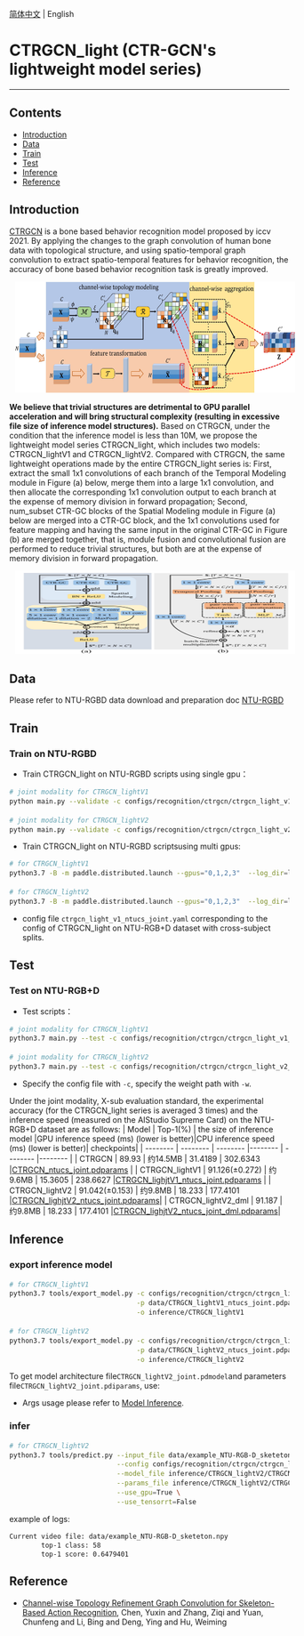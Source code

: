 [简体中文](../../../zh-CN/model_zoo/recognition/ctrgcn_light.md) | English

# CTRGCN_light (CTR-GCN's lightweight model series)

---
## Contents

- [Introduction](#Introduction)
- [Data](#Data)
- [Train](#Train)
- [Test](#Test)
- [Inference](#Inference)
- [Reference](#Reference)


## Introduction

[CTRGCN](https://github.com/Uason-Chen/CTR-GCN.git) is a bone based behavior recognition model proposed by iccv 2021. By applying the changes to the graph convolution of human bone data with topological structure, and using spatio-temporal graph convolution to extract spatio-temporal features for behavior recognition, the accuracy of bone based behavior recognition task is greatly improved.

<div align="center">
<img src="../../../images/ctrgcn.jpg" height=200 width=950 hspace='10'/> <br />
</div>

**We believe that trivial structures are detrimental to GPU parallel acceleration and will bring structural complexity (resulting in excessive file size of inference model structures).** Based on CTRGCN, under the condition that the inference model is less than 10M, we propose the lightweight model series CTRGCN_light, which includes two models: CTRGCN_lightV1 and CTRGCN_lightV2. Compared with CTRGCN, the same lightweight operations made by the entire CTRGCN_light series is: First, extract the small 1x1 convolutions of each branch of the Temporal Modeling module in Figure (a) below, merge them into a large 1x1 convolution, and then allocate the corresponding 1x1 convolution output to each branch at the expense of memory division in forward propagation; Second, num_subset CTR-GC blocks of the Spatial Modeling module in Figure (a) below are merged into a CTR-GC block, and the 1x1 convolutions used for feature mapping and having the same input in the original CTR-GC in Figure (b) are merged together, that is, module fusion and convolutional fusion are performed to reduce trivial structures, but both are at the expense of memory division in forward propagation.

<div align="center">
<img src="../../../images/ctrgcn_light.png" height=150 width=650 hspace='10'/> <br />
</div>

## Data

Please refer to NTU-RGBD data download and preparation doc [NTU-RGBD](../../dataset/ntu-rgbd.md)


## Train


### Train on NTU-RGBD

- Train CTRGCN_light on NTU-RGBD scripts using single gpu：

```bash
# joint modality for CTRGCN_lightV1
python main.py --validate -c configs/recognition/ctrgcn/ctrgcn_light_v1_ntucs_joint.yaml --seed 1

# joint modality for CTRGCN_lightV2
python main.py --validate -c configs/recognition/ctrgcn/ctrgcn_light_v2_ntucs_joint.yaml --seed 1
```

- Train CTRGCN_light on NTU-RGBD scriptsusing multi gpus:

```bash
# for CTRGCN_lightV1
python3.7 -B -m paddle.distributed.launch --gpus="0,1,2,3"  --log_dir=log_ctrgcn_light_v1  main.py  --validate -c configs/recognition/ctrgcn/ctrgcn_light_v1_ntucs_joint.yaml

# for CTRGCN_lightV2
python3.7 -B -m paddle.distributed.launch --gpus="0,1,2,3"  --log_dir=log_ctrgcn_light_v2  main.py  --validate -c configs/recognition/ctrgcn/ctrgcn_light_v2_ntucs_joint.yaml
```

- config file `ctrgcn_light_v1_ntucs_joint.yaml` corresponding to the config of CTRGCN_light on NTU-RGB+D dataset with cross-subject splits.

## Test

### Test on NTU-RGB+D

- Test scripts：

```bash
# joint modality for CTRGCN_lightV1
python3.7 main.py --test -c configs/recognition/ctrgcn/ctrgcn_light_v1_ntucs_joint.yaml -w data/CTRGCN_lightV1_ntucs_joint.pdparams

# joint modality for CTRGCN_lightV2
python3.7 main.py --test -c configs/recognition/ctrgcn/ctrgcn_light_v2_ntucs_joint.yaml -w data/CTRGCN_lightV2_ntucs_joint.pdparams
```

- Specify the config file with `-c`, specify the weight path with `-w`.

Under the joint modality, X-sub evaluation standard, the experimental accuracy (for the CTRGCN_light series is averaged 3 times) and the inference speed (measured on the AIStudio Supreme Card) on the NTU-RGB+D dataset are as follows:
| Model | Top-1(%) | the size of inference model |GPU inference speed (ms) (lower is better)|CPU inference speed (ms) (lower is better)| checkpoints|
| -------- | -------- | -------- |-------- | -------- |-------- |
| CTRGCN  | 89.93     | 约14.5MB     | 31.4189 | 302.6343 |[CTRGCN_ntucs_joint.pdparams](https://videotag.bj.bcebos.com/PaddleVideo-release2.3/CTRGCN_ntucs_joint.pdparams) |
| CTRGCN_lightV1 | 91.126(±0.272) | 约9.6MB | 15.3605 | 238.6627 |[CTRGCN_lighjtV1_ntucs_joint.pdparams](https://aistudio.baidu.com/aistudio/datasetdetail/173887) |
| CTRGCN_lightV2 | 91.042(±0.153) | 约9.8MB | 18.233 | 177.4101 |[CTRGCN_lighjtV2_ntucs_joint.pdparams](https://aistudio.baidu.com/aistudio/datasetdetail/173887)|
| CTRGCN_lightV2_dml | 91.187 | 约9.8MB | 18.233 | 177.4101 |[CTRGCN_lighjtV2_ntucs_joint_dml.pdparams](https://aistudio.baidu.com/aistudio/datasetdetail/173887)|


## Inference

### export inference model

```bash
# for CTRGCN_lightV1
python3.7 tools/export_model.py -c configs/recognition/ctrgcn/ctrgcn_light_v1_ntucs_joint.yaml \
                                -p data/CTRGCN_lightV1_ntucs_joint.pdparams \
                                -o inference/CTRGCN_lightV1
                                
# for CTRGCN_lightV2
python3.7 tools/export_model.py -c configs/recognition/ctrgcn/ctrgcn_light_v2_ntucs_joint.yaml \
                                -p data/CTRGCN_lightV2_ntucs_joint.pdparams \
                                -o inference/CTRGCN_lightV2
```

 To get model architecture file`CTRGCN_lightV2_joint.pdmodel`and parameters file`CTRGCN_lightV2_joint.pdiparams`, use:

- Args usage please refer to [Model Inference](https://github.com/PaddlePaddle/PaddleVideo/blob/release/2.0/docs/zh-CN/start.md#2-%E6%A8%A1%E5%9E%8B%E6%8E%A8%E7%90%86).

### infer

```bash
# for CTRGCN_lightV2
python3.7 tools/predict.py --input_file data/example_NTU-RGB-D_sketeton.npy \
                           --config configs/recognition/ctrgcn/ctrgcn_light_v2_ntucs_joint.yaml \
                           --model_file inference/CTRGCN_lightV2/CTRGCN_lightV2_joint.pdmodel \
                           --params_file inference/CTRGCN_lightV2/CTRGCN_lightV2_joint.pdiparams \
                           --use_gpu=True \
                           --use_tensorrt=False
```

example of logs:

```
Current video file: data/example_NTU-RGB-D_sketeton.npy
        top-1 class: 58
        top-1 score: 0.6479401
```


## Reference

- [Channel-wise Topology Refinement Graph Convolution for Skeleton-Based Action Recognition](https://arxiv.org/abs/2107.12213), Chen, Yuxin and Zhang, Ziqi and Yuan, Chunfeng and Li, Bing and Deng, Ying and Hu, Weiming

